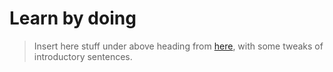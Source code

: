 # Learn by doing

> Insert here stuff under above heading from
> [here](https://github.com/JuliaAI/DataScienceTutorials.jl/blob/master/index.md),
> with some tweaks of introductory sentences.
